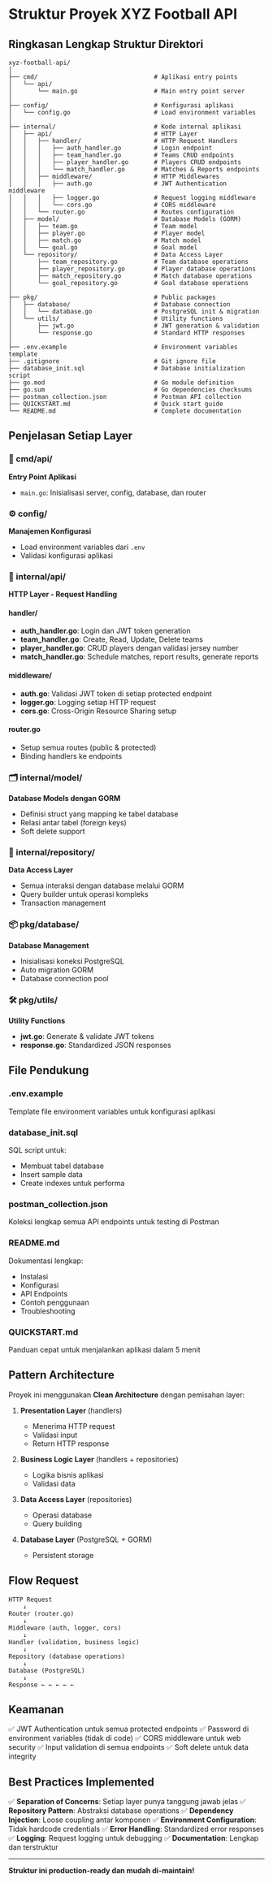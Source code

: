 # Struktur Proyek XYZ Football API

## Ringkasan Lengkap Struktur Direktori

```
xyz-football-api/
│
├── cmd/                                # Aplikasi entry points
│   └── api/
│       └── main.go                     # Main entry point server
│
├── config/                             # Konfigurasi aplikasi
│   └── config.go                       # Load environment variables
│
├── internal/                           # Kode internal aplikasi
│   ├── api/                            # HTTP Layer
│   │   ├── handler/                    # HTTP Request Handlers
│   │   │   ├── auth_handler.go         # Login endpoint
│   │   │   ├── team_handler.go         # Teams CRUD endpoints
│   │   │   ├── player_handler.go       # Players CRUD endpoints
│   │   │   └── match_handler.go        # Matches & Reports endpoints
│   │   ├── middleware/                 # HTTP Middlewares
│   │   │   ├── auth.go                 # JWT Authentication middleware
│   │   │   ├── logger.go               # Request logging middleware
│   │   │   └── cors.go                 # CORS middleware
│   │   └── router.go                   # Routes configuration
│   ├── model/                          # Database Models (GORM)
│   │   ├── team.go                     # Team model
│   │   ├── player.go                   # Player model
│   │   ├── match.go                    # Match model
│   │   └── goal.go                     # Goal model
│   └── repository/                     # Data Access Layer
│       ├── team_repository.go          # Team database operations
│       ├── player_repository.go        # Player database operations
│       ├── match_repository.go         # Match database operations
│       └── goal_repository.go          # Goal database operations
│
├── pkg/                                # Public packages
│   ├── database/                       # Database connection
│   │   └── database.go                 # PostgreSQL init & migration
│   └── utils/                          # Utility functions
│       ├── jwt.go                      # JWT generation & validation
│       └── response.go                 # Standard HTTP responses
│
├── .env.example                        # Environment variables template
├── .gitignore                          # Git ignore file
├── database_init.sql                   # Database initialization script
├── go.mod                              # Go module definition
├── go.sum                              # Go dependencies checksums
├── postman_collection.json             # Postman API collection
├── QUICKSTART.md                       # Quick start guide
└── README.md                           # Complete documentation
```

## Penjelasan Setiap Layer

### 📂 cmd/api/
**Entry Point Aplikasi**
- `main.go`: Inisialisasi server, config, database, dan router

### ⚙️ config/
**Manajemen Konfigurasi**
- Load environment variables dari `.env`
- Validasi konfigurasi aplikasi

### 🔧 internal/api/
**HTTP Layer - Request Handling**

#### handler/
- **auth_handler.go**: Login dan JWT token generation
- **team_handler.go**: Create, Read, Update, Delete teams
- **player_handler.go**: CRUD players dengan validasi jersey number
- **match_handler.go**: Schedule matches, report results, generate reports

#### middleware/
- **auth.go**: Validasi JWT token di setiap protected endpoint
- **logger.go**: Logging setiap HTTP request
- **cors.go**: Cross-Origin Resource Sharing setup

#### router.go
- Setup semua routes (public & protected)
- Binding handlers ke endpoints

### 🗂️ internal/model/
**Database Models dengan GORM**
- Definisi struct yang mapping ke tabel database
- Relasi antar tabel (foreign keys)
- Soft delete support

### 💾 internal/repository/
**Data Access Layer**
- Semua interaksi dengan database melalui GORM
- Query builder untuk operasi kompleks
- Transaction management

### 📦 pkg/database/
**Database Management**
- Inisialisasi koneksi PostgreSQL
- Auto migration GORM
- Database connection pool

### 🛠️ pkg/utils/
**Utility Functions**
- **jwt.go**: Generate & validate JWT tokens
- **response.go**: Standardized JSON responses

## File Pendukung

### .env.example
Template file environment variables untuk konfigurasi aplikasi

### database_init.sql
SQL script untuk:
- Membuat tabel database
- Insert sample data
- Create indexes untuk performa

### postman_collection.json
Koleksi lengkap semua API endpoints untuk testing di Postman

### README.md
Dokumentasi lengkap:
- Instalasi
- Konfigurasi
- API Endpoints
- Contoh penggunaan
- Troubleshooting

### QUICKSTART.md
Panduan cepat untuk menjalankan aplikasi dalam 5 menit

## Pattern Architecture

Proyek ini menggunakan **Clean Architecture** dengan pemisahan layer:

1. **Presentation Layer** (handlers)
   - Menerima HTTP request
   - Validasi input
   - Return HTTP response

2. **Business Logic Layer** (handlers + repositories)
   - Logika bisnis aplikasi
   - Validasi data

3. **Data Access Layer** (repositories)
   - Operasi database
   - Query building

4. **Database Layer** (PostgreSQL + GORM)
   - Persistent storage

## Flow Request

```
HTTP Request
    ↓
Router (router.go)
    ↓
Middleware (auth, logger, cors)
    ↓
Handler (validation, business logic)
    ↓
Repository (database operations)
    ↓
Database (PostgreSQL)
    ↓
Response ← ← ← ← ←
```

## Keamanan

✅ JWT Authentication untuk semua protected endpoints
✅ Password di environment variables (tidak di code)
✅ CORS middleware untuk web security
✅ Input validation di semua endpoints
✅ Soft delete untuk data integrity

## Best Practices Implemented

✅ **Separation of Concerns**: Setiap layer punya tanggung jawab jelas
✅ **Repository Pattern**: Abstraksi database operations
✅ **Dependency Injection**: Loose coupling antar komponen
✅ **Environment Configuration**: Tidak hardcode credentials
✅ **Error Handling**: Standardized error responses
✅ **Logging**: Request logging untuk debugging
✅ **Documentation**: Lengkap dan terstruktur

---

**Struktur ini production-ready dan mudah di-maintain!**
